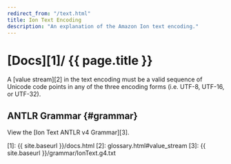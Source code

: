 ```yaml
---
redirect_from: "/text.html"
title: Ion Text Encoding
description: "An explanation of the Amazon Ion text encoding."
---
```


# [Docs][1]/ {{ page.title }}

A [value stream][2] in the text encoding must be a
valid sequence of Unicode code points in any of the three encoding forms
(i.e. UTF-8, UTF-16, or UTF-32).

## ANTLR Grammar {#grammar}

View the [Ion Text ANTLR v4 Grammar][3].

<!-- references -->
[1]: {{ site.baseurl }}/docs.html
[2]: glossary.html#value_stream
[3]: {{ site.baseurl }}/grammar/IonText.g4.txt
